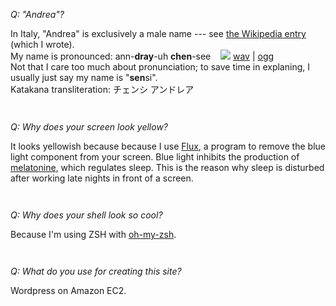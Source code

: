 <style type='text/css'>
    div.faq .q { 
        font-style: italic; 
    }

    div.faq .a { 
        padding-bottom: 2em;
    }
    div.faq .q:before  {
        content: "Q: ";
    }
</style>

<div class='faq' id='andrea'><p class='q'> 
        "Andrea"?
    </p><p class='a'> 
        In Italy, "Andrea" is exclusively a male name --- see <a href="http://en.wikipedia.org/wiki/Andrea">the  Wikipedia entry</a> (which I wrote).
        <br/>
        My name is pronounced: ann-<strong>dray</strong>-uh <strong>chen</strong>-see &nbsp;&nbsp; 
            <img src='/media/speaker.png'/> <a href="/media/andrea_censi.wav">wav</a> | <a href="/media/andrea_censi.ogg">ogg</a>
        <br/>
        Not that I care too much about pronunciation; to save time in explaning, I usually just say my name is "<strong>sen</strong>si".
        <br/>
        Katakana transliteration: チェンシ アンドレア
</p></div>


<div class='faq'><p class='q'> 
        Why does your screen look yellow?
    </p><p class='a'> 
        It looks yellowish because because I use <a href="http://stereopsis.com/flux/">Flux</a>, a program to remove 
        the blue light component from your screen.
        Blue light inhibits the production of <a href="http://en.wikipedia.org/wiki/Melatonin">melatonine</a>, which regulates sleep.
        This is the reason why sleep is disturbed after working late nights in front of a screen.
</p></div>
    

<div class='faq'><p class='q'> 
        Why does your shell look so cool?
    </p><p class='a'> 
        Because I'm using ZSH with <a href="https://github.com/robbyrussell/oh-my-zsh">oh-my-zsh</a>.
</p></div>
    

<div class='faq'><p class='q'> 
        What do you use for creating this site?
    </p><p class='a'> 
        Wordpress on Amazon EC2.
</p></div>
    
